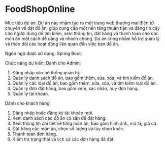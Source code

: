 # FoodShopOnline
Mục tiêu dự án: Dự án này nhằm tạo ra một trang web thương mại điện tử chuyên về đặt đồ ăn, giúp cung cấp một nền tảng thuận tiện và đáng tin cậy cho người dùng để tìm kiếm, xem thông tin, đặt hàng và thanh toán cho các món ăn một cách dễ dàng và nhanh chóng. Dự án cũng nhằm hỗ trợ quản lý và theo dõi các hoạt động liên quan đến việc bán đồ ăn.

Ngôn ngữ được sử dụng: Spring Boot.

Chức năng dự kiến:
Dành cho Admin:
1.	Đăng nhập vào hệ thống quản trị.
2.	Quản lý danh sách đồ ăn, bao gồm thêm, sửa, xóa, và tìm kiếm đồ ăn.
3.	Quản lý các loại đồ ăn, bao gồm thêm, sửa, xóa, và tìm kiếm loại đồ ăn.
4.	Quản lý đơn đặt hàng, bao gồm xem, xác nhận, hủy đơn hàng.
5.	Quản lý tài khoản.

Dành cho khách hàng:
1.	Đăng nhập hoặc đăng ký tài khoản mới.
2.	Xem danh sách các đồ ăn có sẵn để đặt hàng.
3.	Xem thông tin chi tiết về từng món ăn, bao gồm hình ảnh, mô tả, giá cả.
4.	Đặt hàng các món ăn, chọn số lượng và tùy chọn khác.
5.	Thanh toán đơn hàng.
6.	Kiểm tra trạng thái và lịch sử các đơn hàng đã đặt.

